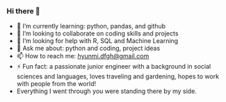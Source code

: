 ### Hi there 👋

- 🌱 I’m currently learning: python, pandas, and github
- 👯 I’m looking to collaborate on coding skills and projects
- 🤔 I’m looking for help with R, SQL and Machine Learning
- 💬 Ask me about: python and coding, project ideas
- 📫 How to reach me: hyunmi.dfgh@gmail.com
- ⚡ Fun fact: a passionate junior engineer with a background in social sciences and languages,
                loves traveling and gardening, hopes to work with people from the world!
- Everything I went through you were standing there by my side.


